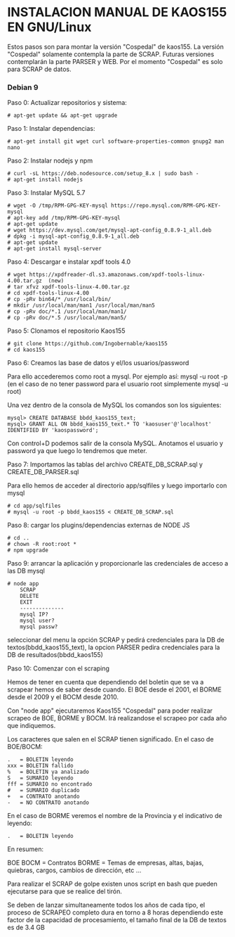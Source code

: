 ﻿# INSTALACION MANUAL DE KAOS155 EN GNU/Linux

Estos pasos son para montar la versión "Cospedal" de kaos155. La versión "Cospedal" solamente contempla la parte de SCRAP.
Futuras versiones contemplarán la parte PARSER y WEB. Por el momento "Cospedal" es solo para SCRAP de datos.

### Debian 9

Paso 0: Actualizar repositorios y sistema:

```
# apt-get update && apt-get upgrade
```

Paso 1: Instalar dependencias:

```
# apt-get install git wget curl software-properties-common gnupg2 man nano
```

Paso 2: Instalar nodejs y npm

```
# curl -sL https://deb.nodesource.com/setup_8.x | sudo bash -
# apt-get install nodejs
```

Paso 3: Instalar MySQL 5.7

```
# wget -O /tmp/RPM-GPG-KEY-mysql https://repo.mysql.com/RPM-GPG-KEY-mysql
# apt-key add /tmp/RPM-GPG-KEY-mysql
# apt-get update
# wget https://dev.mysql.com/get/mysql-apt-config_0.8.9-1_all.deb
# dpkg -i mysql-apt-config_0.8.9-1_all.deb
# apt-get update
# apt-get install mysql-server
```

Paso 4: Descargar e instalar xpdf tools 4.0


```
# wget https://xpdfreader-dl.s3.amazonaws.com/xpdf-tools-linux-4.00.tar.gz  (new)
# tar xfvz xpdf-tools-linux-4.00.tar.gz
# cd xpdf-tools-linux-4.00
# cp -pRv bin64/* /usr/local/bin/
# mkdir /usr/local/man/man1 /usr/local/man/man5
# cp -pRv doc/*.1 /usr/local/man/man1/
# cp -pRv doc/*.5 /usr/local/man/man5/
```

Paso 5: Clonamos el repositorio Kaos155

```
# git clone https://github.com/Ingobernable/kaos155
# cd kaos155
```

Paso 6: Creamos las base de datos y el/los usuarios/password

Para ello accederemos como root a mysql. Por ejemplo así: mysql -u root -p (en el caso de no tener password para el usuario root simplemente mysql -u root)

Una vez dentro de la consola de MySQL los comandos son los siguientes:

```
mysql> CREATE DATABASE bbdd_kaos155_text;
mysql> GRANT ALL ON bbdd_kaos155_text.* TO 'kaosuser'@'localhost' IDENTIFIED BY 'kaospassword';
```

Con control+D podemos salir de la consola MySQL.
Anotamos el usuario y password ya que luego lo tendremos que meter.

Paso 7: Importamos las tablas del archivo CREATE_DB_SCRAP.sql y  CREATE_DB_PARSER.sql

Para ello hemos de acceder al directorio app/sqlfiles y luego importarlo con mysql

```
# cd app/sqlfiles
# mysql -u root -p bbdd_kaos155 < CREATE_DB_SCRAP.sql
```

Paso 8: cargar los plugins/dependencias externas de NODE JS

```
# cd ..
# chown -R root:root *
# npm upgrade
```

Paso 9: arrancar la aplicación y proporcionarle las credenciales de acceso a las DB mysql

```
# node app
    SCRAP
    DELETE
    EXIT
    --------------
    mysql IP?
    mysql user?
    mysql passw?

```
seleccionar del menu la opción SCRAP y pedirá credenciales para la DB de textos(bbdd_kaos155_text), la opcion PARSER pedira credenciales para la DB de resultados(bbdd_kaos155)

Paso 10: Comenzar con el scraping

Hemos de tener en cuenta que dependiendo del boletín que se va a scrapear hemos de saber desde cuando.
El BOE desde el 2001, el BORME desde el 2009 y el BOCM desde 2010.

Con "node app" ejecutaremos Kaos155 "Cospedal" para poder realizar scrapeo de BOE, BORME y BOCM.
Irá realizandose el scrapeo por cada año que indiquemos. 

Los caracteres que salen en el SCRAP tienen significado. En el caso de BOE/BOCM:

```
.   = BOLETIN leyendo
xxx = BOLETIN fallido 
%   = BOLETIN ya analizado
S   = SUMARIO leyendo
fff = SUMARIO no encontrado
#   = SUMARIO duplicado
+   = CONTRATO anotando
-   = NO CONTRATO anotando
```

En el caso de BORME veremos el nombre de la Provincia y el indicativo de leyendo:

```
.   = BOLETIN leyendo 
```

En resumen: 

BOE BOCM = Contratos
BORME = Temas de empresas, altas, bajas, quiebras, cargos, cambios de dirección, etc ...

Para realizar el SCRAP de golpe existen unos script en bash que pueden ejecutarse para que se realice del tirón.

Se deben de lanzar simultaneamente todos los años de cada tipo, el proceso de SCRAPEO completo dura en torno a 8 horas dependiendo este factor de la capacidad de procesamiento, el tamaño final de la DB de textos es de 3.4 GB
